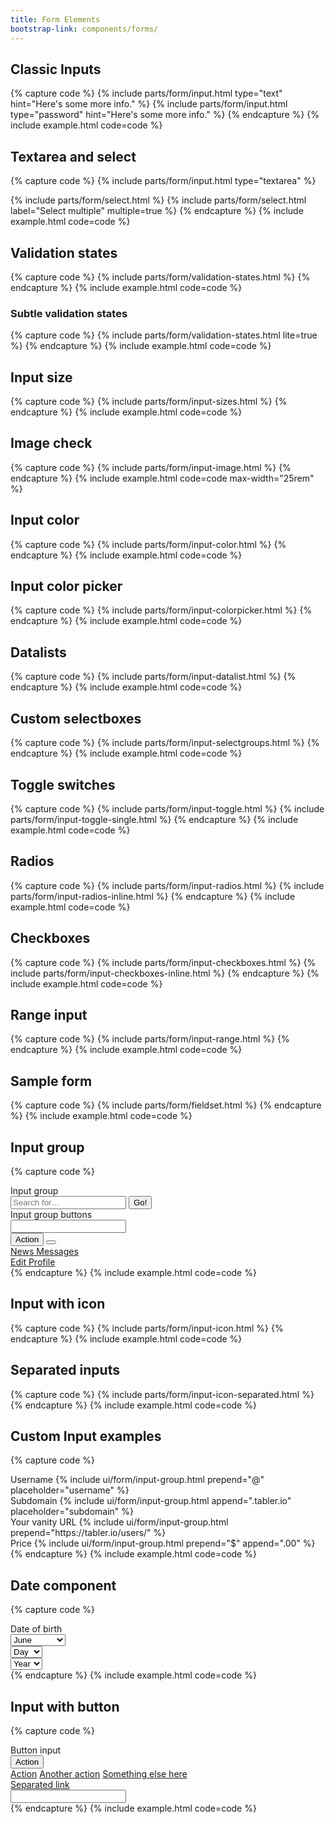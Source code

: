 ```yaml
---
title: Form Elements
bootstrap-link: components/forms/
---
```



## Classic Inputs

{% capture code %}
{% include parts/form/input.html type="text" hint="Here's some more info." %}
{% include parts/form/input.html type="password" hint="Here's some more info." %}
{% endcapture %}
{% include example.html code=code %}


## Textarea and select

{% capture code %}
{% include parts/form/input.html type="textarea" %}

{% include parts/form/select.html %}
{% include parts/form/select.html label="Select multiple" multiple=true %}
{% endcapture %}
{% include example.html code=code %}


## Validation states

{% capture code %}
{% include parts/form/validation-states.html %}
{% endcapture %}
{% include example.html code=code %}


### Subtle validation states

{% capture code %}
{% include parts/form/validation-states.html lite=true %}
{% endcapture %}
{% include example.html code=code %}


## Input size

{% capture code %}
{% include parts/form/input-sizes.html %}
{% endcapture %}
{% include example.html code=code %}


## Image check

{% capture code %}
{% include parts/form/input-image.html %}
{% endcapture %}
{% include example.html code=code max-width="25rem" %}


## Input color

{% capture code %}
{% include parts/form/input-color.html %}
{% endcapture %}
{% include example.html code=code %}


## Input color picker

{% capture code %}
{% include parts/form/input-colorpicker.html %}
{% endcapture %}
{% include example.html code=code %}


## Datalists

{% capture code %}
{% include parts/form/input-datalist.html %}
{% endcapture %}
{% include example.html code=code %}


## Custom selectboxes

{% capture code %}
{% include parts/form/input-selectgroups.html %}
{% endcapture %}
{% include example.html code=code %}


## Toggle switches

{% capture code %}
{% include parts/form/input-toggle.html %}
{% include parts/form/input-toggle-single.html %}
{% endcapture %}
{% include example.html code=code %}


## Radios

{% capture code %}
{% include parts/form/input-radios.html %}
{% include parts/form/input-radios-inline.html %}
{% endcapture %}
{% include example.html code=code %}


## Checkboxes

{% capture code %}
{% include parts/form/input-checkboxes.html %}
{% include parts/form/input-checkboxes-inline.html %}
{% endcapture %}
{% include example.html code=code %}


## Range input

{% capture code %}
{% include parts/form/input-range.html %}
{% endcapture %}
{% include example.html code=code %}


## Sample form

{% capture code %}
{% include parts/form/fieldset.html %}
{% endcapture %}
{% include example.html code=code %}


## Input group

{% capture code %}
<div class="mb-2">
   <label class="form-label">Input group</label>
   <div class="input-group">
      <input type="text" class="form-control" placeholder="Search for…">
      <span class="input-group-append">
							<button class="btn btn-primary" type="button">Go!</button>
						</span>
   </div>
</div>
<div class="mb-2">
   <label class="form-label">Input group buttons</label>
   <div class="input-group">
      <input type="text" class="form-control">
      <div class="input-group-append">
         <button type="button" class="btn btn-primary">Action</button>
         <button data-toggle="dropdown" type="button"
                 class="btn btn-primary dropdown-toggle"></button>
         <div class="dropdown-menu dropdown-menu-right">
            <a class="dropdown-item" href="#">
               News
            </a>
            <a class="dropdown-item" href="#">
               Messages
            </a>
            <div class="dropdown-divider"></div>
            <a class="dropdown-item" href="#">
               Edit Profile
            </a>
         </div>
      </div>
   </div>
</div>
{% endcapture %}
{% include example.html code=code %}


## Input with icon

{% capture code %}
{% include parts/form/input-icon.html %}
{% endcapture %}
{% include example.html code=code %}


## Separated inputs

{% capture code %}
{% include parts/form/input-icon-separated.html %}
{% endcapture %}
{% include example.html code=code %}


## Custom Input examples

{% capture code %}
<div class="mb-2">
   <label class="form-label">Username</label>
   {% include ui/form/input-group.html prepend="@" placeholder="username" %}
</div>

<div class="mb-2">
   <label class="form-label">Subdomain</label>
   {% include ui/form/input-group.html append=".tabler.io" placeholder="subdomain" %}
</div>

<div class="mb-2">
   <label class="form-label">Your vanity URL</label>
   {% include ui/form/input-group.html prepend="https://tabler.io/users/" %}
</div>

<div class="mb-2">
   <label class="form-label">Price</label>
   {% include ui/form/input-group.html prepend="$" append=".00" %}
</div>
{% endcapture %}
{% include example.html code=code %}


## Date component

{% capture code %}
<div class="mb-2">
   <label class="form-label">Date of birth</label>
   <div class="row row-sm">
      <div class="col-5">
         <select name="user[month]" class="form-select">
            <option value="">Month</option>
            <option value="1">January</option>
            <option value="2">February</option>
            <option value="3">March</option>
            <option value="4">April</option>
            <option value="5">May</option>
            <option selected="selected" value="6">June</option>
            <option value="7">July</option>
            <option value="8">August</option>
            <option value="9">September</option>
            <option value="10">October</option>
            <option value="11">November</option>
            <option value="12">December</option>
         </select>
      </div>
      <div class="col-3">
         <select name="user[day]" class="form-select">
            <option value="">Day</option>
            {% for i in (1..31) %}
            <option value="{{ i }}"{% if i == 20 %} selected{% endif %}>{{ i }}</option>{% endfor %}
         </select>
      </div>
      <div class="col-4">
         <select name="user[year]" class="form-select">
            <option value="">Year</option>
            {% for i in (1897..2014) reversed %}
            <option value="{{ i }}"{% if i == 1989 %} selected{% endif %}>{{ i }}</option>{% endfor %}
         </select>
      </div>
   </div>
</div>
{% endcapture %}
{% include example.html code=code %}


## Input with button

{% capture code %}
<div class="mb-2">
   <label class="form-label">Button input</label>
   <div class="input-group">
      <div class="input-group-prepend">
         <button type="button" class="btn btn-secondary dropdown-toggle" data-toggle="dropdown"
                 aria-haspopup="true" aria-expanded="false">
            Action
         </button>
         <div class="dropdown-menu">
            <a class="dropdown-item" href="#">Action</a>
            <a class="dropdown-item" href="#">Another action</a>
            <a class="dropdown-item" href="#">Something else here</a>
            <div role="separator" class="dropdown-divider"></div>
            <a class="dropdown-item" href="#">Separated link</a>
         </div>
      </div>
      <input type="text" class="form-control" aria-label="Text input with dropdown button">
   </div>
</div>
{% endcapture %}
{% include example.html code=code %}
